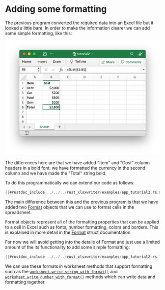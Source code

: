 # Adding some formatting


The previous program converted the required data into an Excel file but it
looked a little bare. In order to make the information clearer we can add some
simple formatting, like this:

![Image of first tutorial 2](../images/tutorial2.png)


The differences here are that we have added "Item" and "Cost" column headers in
a bold font, we have formatted the currency in the second column and we have
made the "Total" string bold.

To do this programmatically we can extend our code as follows:

```rust
{{#rustdoc_include ../../../rust_xlsxwriter/examples/app_tutorial2.rs:8:}}
```

The main difference between this and the previous program is that we have added
two [Format] objects that we can use to format cells in the spreadsheet.

Format objects represent all of the formatting properties that can be applied to
a cell in Excel such as fonts, number formatting, colors and borders. This is
explained in more detail in the [Format] struct documentation.

[Format]: https://docs.rs/rust_xlsxwriter/latest/rust_xlsxwriter/struct.Format.html


For now we will avoid getting into the details of Format and just use a limited
amount of the its functionality to add some simple formatting:

```rust
{{#rustdoc_include ../../../rust_xlsxwriter/examples/app_tutorial2.rs:17:21}}
```

We can use these formats in worksheet methods that support formatting such as
the [`worksheet.write_string_with_format()`] and
[`worksheet.write_number_with_format()`] methods which can write data and
formatting together.

[`worksheet.write_string_with_format()`]: https://docs.rs/rust_xlsxwriter/latest/rust_xlsxwriter/struct.Worksheet.html#method.write_string_with_format
[`worksheet.write_number_with_format()`]: https://docs.rs/rust_xlsxwriter/latest/rust_xlsxwriter/struct.Worksheet.html#method.write_number_with_format
